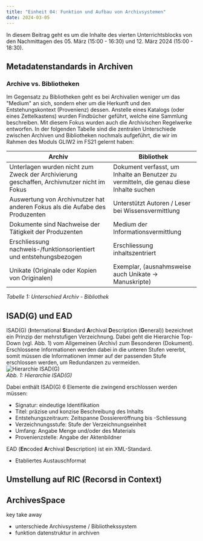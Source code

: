 ```yaml
---
title: "Einheit 04: Funktion und Aufbau von Archivsystemen"
date: 2024-03-05
---
```


In diesem Beitrag geht es um die Inhalte des vierten Unterrichtsblocks von den Nachmittagen des 05. März (15:00 - 16:30) und 12. März 2024 (15:00 - 18:30).

## Metadatenstandards in Archiven

### Archive vs. Bibliotheken  

Im Gegensatz zu Bibliotheken geht es bei Archivalien weniger um das "Medium" an sich, sondern eher um die Herkunft und den Entstehungskontext (Provenienz) dessen. Anstelle eines Katalogs (oder eines Zettelkastens) wurden Findbücher geführt, welche eine Sammlung beschreiben. Mit diesem Fokus wurden auch die Archivischen Regelwerke entworfen.  In der folgenden Tabelle sind die zentralen Unterschiede zwischen Archiven und Bibliotheken nochmals aufgeführt, die wir im Rahmen des Moduls GLIW2 im FS21 gelernt haben: 

| Archiv      | Bibliothek |
| ----------- | ----------- |
| Unterlagen wurden nicht zum Zweck der Archivierung geschaffen, Archivnutzer nicht im Fokus | Dokument verfasst, um Inhalte an Benutzer zu vermitteln, die genau diese Inhalte suchen    |
| Auswertung von Archivnutzer hat anderen Fokus als die Aufabe des Produzenten  | Unterstützt Autoren / Leser bei Wissensvermittlung      |
| Dokumente sind Nachweise der Tätigkeit der Produzenten | Medium der Informationsvermittlung |
| Erschliessung nachweis-/funktionsorientiert und entstehungsbezogen | Erschliessung inhaltszentriert |
| Unikate (Originale oder Kopien von Originalen) | Exemplar, (ausnahmsweise auch Unikate -> Manuskripte) |

*Tabelle 1: Unterschied Archiv - Bibliothek*



## ISAD(G) und EAD

ISAD(G) (**I**nternational **S**tandard **A**rchival **D**escription (**G**eneral)) bezeichnet ein Prinzip der mehrstufigen Verzeichnung. Dabei geht die Hierarchie Top-Down (vgl. Abb. 1) vom Allgemeinen (Archiv) zum Besonderen (Dokument). Erschlossene Informationen werden dabei in die unteren Stufen vererbt, somit müssen die Informationen immer auf der passenden Stufe erschlossen werden, um Redundanzen zu vermeiden.   
![Hierarchie ISAD(G)](\Lerntagebuch_BAIN\images\Screenshot_isadg_hierarchei.jpg)<br>
*Abb. 1: Hierarchie ISAD(G)*  

Dabei enthält ISAD(G) 6 Elemente die zwingend erschlossen werden müssen: 
-	Signatur: eindeutige Identifikation
-	Titel: präzise und konzise Beschreibung des Inhalts
-	Entstehungszeitraum: Zeitspanne Dossiereröffnung bis -Schliessung
-	Verzeichnungsstufe: Stufe der Verzeichnungseinheit
-	Umfang: Angabe Menge und/oder des Materials
-	Provenienzstelle: Angabe der Aktenbildner


EAD (**En**coded **A**rchival **D**escription) ist ein XML-Standard.

- Etabliertes Austauschformat 


Umstellung auf RIC (**R**ecorsd **i**n **C**ontext)
--

## ArchivesSpace



key take away 
- unterschiede Archivsysteme / Bibliothekssystem
- funktion datenstruktur in archiven